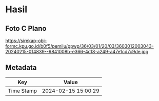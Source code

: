 # Hasil

## Foto C Plano

https://sirekap-obj-formc.kpu.go.id/b0f5/pemilu/ppwp/36/03/01/20/03/3603012003043-20240215-014839--9841008b-e366-4c18-a249-a47e1cd7c9de.jpg


## Metadata

| Key        | Value               |
| ---------- | ------------------- |
| Time Stamp | 2024-02-15 15:00:29 |



